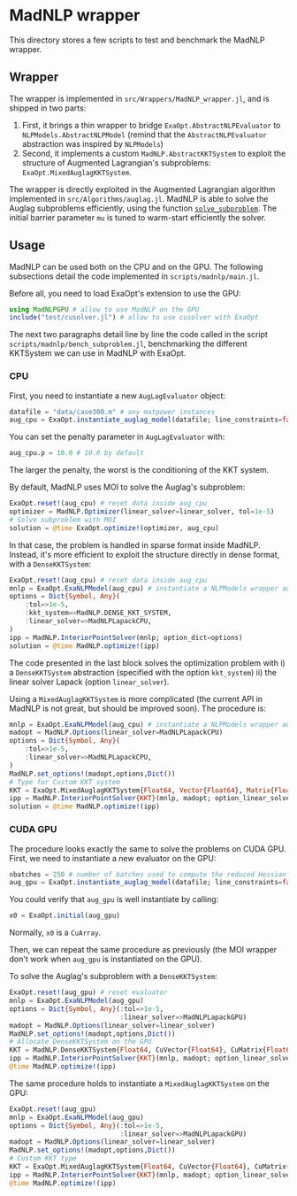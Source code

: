 # MadNLP wrapper

This directory stores a few scripts to test and benchmark the MadNLP wrapper.

## Wrapper
The wrapper is implemented in `src/Wrappers/MadNLP_wrapper.jl`, and is shipped in two parts:
1. First, it brings a thin wrapper to bridge `ExaOpt.AbstractNLPEvaluator` to `NLPModels.AbstractNLPModel` (remind that the `AbstractNLPEvaluator` abstraction was inspired by `NLPModels`)
2. Second, it implements a custom `MadNLP.AbstractKKTSystem` to exploit the structure of Augmented Lagrangian's subproblems: `ExaOpt.MixedAuglagKKTSystem`.

The wrapper is directly exploited in the Augmented Lagrangian algorithm implemented in `src/Algorithms/auglag.jl`.
MadNLP is able to solve the Auglag subproblems efficiently, using the function [`solve_subproblem`](https://github.com/exanauts/ExaPF-Opt/blob/master/src/Algorithms/auglag.jl#L45-L70). The initial barrier parameter `mu` is tuned to warm-start efficiently the solver.

## Usage

MadNLP can be used both on the CPU and on the GPU. The following subsections
detail the code implemented in `scripts/madnlp/main.jl`.

Before all, you need to load ExaOpt's extension to use the GPU:
```julia
using MadNLPGPU # allow to use MadNLP on the GPU
include("test/cusolver.jl") # allow to use cusolver with ExaOpt

```

The next two paragraphs detail line by line the code called in the script
`scripts/madnlp/bench_subproblem.jl`, benchmarking the different KKTSystem
we can use in MadNLP with ExaOpt.


### CPU
First, you need to instantiate a new `AugLagEvaluator` object:
```julia
datafile = "data/case300.m" # any matpower instances
aug_cpu = ExaOpt.instantiate_auglag_model(datafile; line_constraints=false)

```
You can set the penalty parameter in `AugLagEvaluator` with:
```julia
aug_cpu.ρ = 10.0 # 10.0 by default
```
The larger the penalty, the worst is the conditioning of the KKT system.

By default, MadNLP uses MOI to solve the Auglag's subproblem:
```julia
ExaOpt.reset!(aug_cpu) # reset data inside aug_cpu
optimizer = MadNLP.Optimizer(linear_solver=linear_solver, tol=1e-5)
# Solve subproblem with MOI
solution = @time ExaOpt.optimize!(optimizer, aug_cpu)

```

In that case, the problem is handled in sparse format inside MadNLP.
Instead, it's more efficient to exploit the structure directly in dense format,
with a `DenseKKTSystem`:
```julia
ExaOpt.reset!(aug_cpu) # reset data inside aug_cpu
mnlp = ExaOpt.ExaNLPModel(aug_cpu) # instantiate a NLPModels wrapper aug_cpu
options = Dict{Symbol, Any}(
    :tol=>1e-5,
    :kkt_system=>MadNLP.DENSE_KKT_SYSTEM,
    :linear_solver=>MadNLPLapackCPU,
)
ipp = MadNLP.InteriorPointSolver(mnlp; option_dict=options)
solution = @time MadNLP.optimize!(ipp)

```
The code presented in the last block solves the optimization
problem with i) a `DenseKKTSystem` abstraction (specified with the option `kkt_system`)
ii) the linear solver Lapack (option `linear_solver`).

Using a `MixedAuglagKKTSystem` is more complicated (the current API in MadNLP is not great,
but should be improved soon). The procedure is:
```julia
mnlp = ExaOpt.ExaNLPModel(aug_cpu) # instantiate a NLPModels wrapper aug_cpu
madopt = MadNLP.Options(linear_solver=MadNLPLapackCPU)
options = Dict{Symbol, Any}(
    :tol=>1e-5,
    :linear_solver=>MadNLPLapackCPU,
)
MadNLP.set_options!(madopt,options,Dict())
# Type for Custom KKT system
KKT = ExaOpt.MixedAuglagKKTSystem{Float64, Vector{Float64}, Matrix{Float64}}
ipp = MadNLP.InteriorPointSolver{KKT}(mnlp, madopt; option_linear_solver=options)
solution = @time MadNLP.optimize!(ipp)

```

### CUDA GPU
The procedure looks exactly the same to solve the problems on CUDA GPU.
First, we need to instantiate a new evaluator on the GPU:
```julia
nbatches = 250 # number of batches used to compute the reduced Hessian in parallel
aug_gpu = ExaOpt.instantiate_auglag_model(datafile; line_constraints=false, device=CUDADevice(), nbatches=nbatches)
```
You could verify that `aug_gpu` is well instantiate by calling:
```julia
x0 = ExaOpt.initial(aug_gpu)
```
Normally, `x0` is a `CuArray`.

Then, we can repeat the same procedure as previously (the MOI wrapper don't work when `aug_gpu` is instantiated
on the GPU).

To solve the Auglag's subproblem with a `DenseKKTSystem`:
```julia
ExaOpt.reset!(aug_gpu) # reset evaluator
mnlp = ExaOpt.ExaNLPModel(aug_gpu)
options = Dict{Symbol, Any}(:tol=>1e-5,
                            :linear_solver=>MadNLPLapackGPU)
madopt = MadNLP.Options(linear_solver=linear_solver)
MadNLP.set_options!(madopt,options,Dict())
# Allocate DenseKKTSystem on the GPU
KKT = MadNLP.DenseKKTSystem{Float64, CuVector{Float64}, CuMatrix{Float64}}
ipp = MadNLP.InteriorPointSolver{KKT}(mnlp, madopt; option_linear_solver=options)
@time MadNLP.optimize!(ipp)

```

The same procedure holds to instantiate a `MixedAuglagKKTSystem` on the GPU:
```julia
ExaOpt.reset!(aug_gpu)
mnlp = ExaOpt.ExaNLPModel(aug_gpu)
options = Dict{Symbol, Any}(:tol=>1e-5,
                            :linear_solver=>MadNLPLapackGPU)
madopt = MadNLP.Options(linear_solver=linear_solver)
MadNLP.set_options!(madopt,options,Dict())
# Custom KKT type
KKT = ExaOpt.MixedAuglagKKTSystem{Float64, CuVector{Float64}, CuMatrix{Float64}}
ipp = MadNLP.InteriorPointSolver{KKT}(mnlp, madopt; option_linear_solver=options)
@time MadNLP.optimize!(ipp)

```
